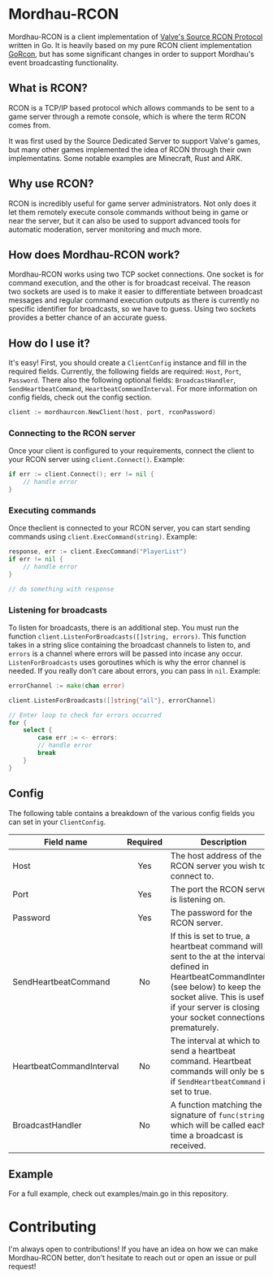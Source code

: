 # Mordhau-RCON

Mordhau-RCON is a client implementation of [Valve's Source RCON Protocol](https://developer.valvesoftware.com/wiki/Source_RCON_Protocol) written in Go. It is heavily based on my pure RCON client implementation [GoRcon](https://github.com/sniddunc/gorcon), but has some significant changes in order to support Mordhau's event broadcasting functionality.

## What is RCON?

RCON is a TCP/IP based protocol which allows commands to be sent to a game server through a remote console, which is where the term RCON comes from.

It was first used by the Source Dedicated Server to support Valve's games, but many other games implemented the idea of RCON through their own implementatins. Some notable examples are Minecraft, Rust and ARK.

## Why use RCON?

RCON is incredibly useful for game server administrators. Not only does it let them remotely execute console commands without being in game or near the server, but it can also be used to support advanced tools for automatic moderation, server monitoring and much more.

## How does Mordhau-RCON work?

Mordhau-RCON works using two TCP socket connections. One socket is for command execution, and the other is for broadcast receival. The reason two sockets are used is to make it easier to differentiate between broadcast messages and regular command execution outputs as there is currently no specific identifier for broadcasts, so we have to guess. Using two sockets provides a better chance of an accurate guess.

## How do I use it?

It's easy! First, you should create a `ClientConfig` instance and fill in the required fields. Currently, the following fields are required: `Host`, `Port`, `Password`. There also the following optional fields: `BroadcastHandler`, `SendHeartbeatCommand`, `HeartbeatCommandInterval`. For more information on config fields, check out the config section.

```go
client := mordhaurcon.NewClient(host, port, rconPassword)
```

### Connecting to the RCON server

Once your client is configured to your requirements, connect the client to your RCON server using `client.Connect()`. Example:

```go
if err := client.Connect(); err != nil {
    // handle error
}
```

### Executing commands

Once theclient is connected to your RCON server, you can start sending commands using `client.ExecCommand(string)`. Example:

```go
response, err := client.ExecCommand("PlayerList")
if err != nil {
    // handle error
}

// do something with response
```

### Listening for broadcasts

To listen for broadcasts, there is an additional step. You must run the function `client.ListenForBroadcasts([]string, errors)`. This function takes in a string slice containing the broadcast channels to listen to, and `errors` is a channel where errors will be passed into incase any occur. `ListenForBroadcasts` uses goroutines which is why the error channel is needed. If you really don't care about errors, you can pass in `nil`. Example:

```go
errorChannel := make(chan error)

client.ListenForBroadcasts([]string{"all"}, errorChannel)

// Enter loop to check for errors occurred
for {
    select {
        case err := <- errors:
        // handle error
        break
    }
}
```

## Config

The following table contains a breakdown of the various config fields you can set in your `ClientConfig`.

| Field name               | Required | Description                                                                                                                                                                                                                             |
| ------------------------ | :------: | --------------------------------------------------------------------------------------------------------------------------------------------------------------------------------------------------------------------------------------- |
| Host                     |   Yes    | The host address of the RCON server you wish to connect to.                                                                                                                                                                             |
| Port                     |   Yes    | The port the RCON server is listening on.                                                                                                                                                                                               |
| Password                 |   Yes    | The password for the RCON server.                                                                                                                                                                                                       |
| SendHeartbeatCommand     |    No    | If this is set to true, a heartbeat command will be sent to the at the interval defined in HeartbeatCommandInterval (see below) to keep the socket alive. This is useful if your server is closing your socket connections prematurely. |
| HeartbeatCommandInterval |    No    | The interval at which to send a heartbeat command. Heartbeat commands will only be sent if `SendHeartbeatCommand` is set to true.                                                                                                       |
| BroadcastHandler         |    No    | A function matching the signature of `func(string)` which will be called each time a broadcast is received.                                                                                                                             |

## Example

For a full example, check out examples/main.go in this repository.

# Contributing

I'm always open to contributions! If you have an idea on how we can make Mordhau-RCON better, don't hesitate to reach out or open an issue or pull request!
